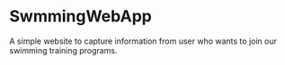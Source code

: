 # SwmmingWebApp
A simple website to capture information from user who wants to join our swimming training programs.
